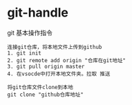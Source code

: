 # git-handle
git  基本操作指令

```
连接git仓库，将本地文件上传到github
1. git init
2. git remote add origin "仓库在git地址"
3. git pull origin master
4. 在vsocde中打开本地文件夹。拉取 推送

```
```
将git仓库文件clone到本地
git clone "github仓库地址"
```
